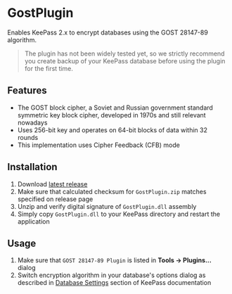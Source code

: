 # GostPlugin
Enables KeePass 2.x to encrypt databases using the GOST 28147-89 algorithm.

> The plugin has not been widely tested yet, so we strictly recommend you create backup of your KeePass database before using the plugin for the first time.

## Features

 - The GOST block cipher, a Soviet and Russian government standard symmetric key block cipher, developed in 1970s and still relevant nowadays
 - Uses 256-bit key and operates on 64-bit blocks of data within 32 rounds
 - This implementation uses Cipher Feedback (CFB) mode

## Installation

 1. Download [latest release](https://github.com/yaruson/GostPlugin/releases)
 2. Make sure that calculated checksum for `GostPlugin.zip` matches specified on release page
 3. Unzip and verify digital signature of `GostPlugin.dll` assembly
 4. Simply copy `GostPlugin.dll` to your KeePass directory and restart the application

## Usage

1. Make sure that `GOST 28147-89 Plugin` is listed in **Tools → Plugins...** dialog
2. Switch encryption algorithm in your database's options dialog as described in [Database Settings](http://keepass.info/help/v2/dbsettings.html) section of KeePass documentation

